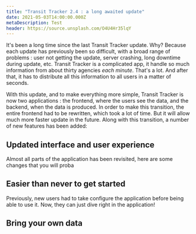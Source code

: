 ```yaml
---
title: "Transit Tracker 2.4 : a long awaited update"
date: 2021-05-03T14:00:00.000Z
metaDescription: Test
header: https://source.unsplash.com/O4U4Hr35lqY
---
```

It's been a long time since the last Transit Tracker update. Why? Because each update has previously been so difficult, with a broad range of problems : user not getting the update, server crashing, long downtime during update, etc. Transit Tracker is a complicated app, it handle so much information from about thirty agencies *each minute*. That's a lot. And after that, it has to distribute all this information to all users in a matter of seconds.

With this update, and to make everything more simple, Transit Tracker is now two applications : the frontend, where the users see the data, and the backend, when the data is produced. In order to make this transition, the entire frontend had to be rewritten, which took a lot of time. But it will allow much more faster update in the future. Along with this transition, a number of new features has been added:

## Updated interface and user experience

Almost all parts of the application has been revisited, here are some changes that you will proba

## Easier than never to get started

Previously, new users had to take configure the application before being able to use it. Now, they can just dive right in the application!

## Bring your own data